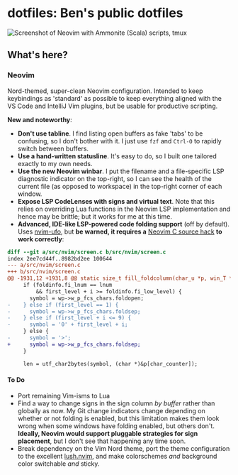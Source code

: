 # dotfiles: Ben's public dotfiles

![Screenshot of Neovim with Ammonite (Scala) scripts, tmux](screenshot.jp2)

## What's here?

### Neovim

Nord-themed, super-clean Neovim configuration.  Intended to keep keybindings as
'standard' as possible to keep everything aligned with the VS Code and IntelliJ
Vim plugins, but be usable for productive scripting.

**New and noteworthy**:

- **Don't use tabline**.  I find listing open buffers as fake 'tabs' to be
  confusing, so I don't bother with it.  I just use `fzf` and `Ctrl-O` to
  rapidly switch between buffers.
- **Use a hand-written statusline**.  It's easy to do, so I built one tailored
  exactly to my own needs.
- **Use the new Neovim winbar**.  I put the filename and a file-specific LSP
  diagnostic indicator on the top-right, so I can see the health of the current
  file (as opposed to workspace) in the top-right corner of each window.
- **Expose LSP CodeLenses with signs and virtual text**.  Note that this relies
  on overriding Lua functions in the Neovim LSP implementation and hence may be
  brittle; but it works for me at this time.
- **Advanced, IDE-like LSP-powered code folding support** (off by default).
  Uses [nvim-ufo](https://github.com/kevinhwang91/nvim-ufo), but **be warned, it requires a** [Neovim C source hack](https://github.com/kevinhwang91/nvim-ufo/issues/4#issuecomment-1157722074) **to work
  correctly**:

```diff
diff --git a/src/nvim/screen.c b/src/nvim/screen.c
index 2ee7cd44f..8982bd2ee 100644
--- a/src/nvim/screen.c
+++ b/src/nvim/screen.c
@@ -1931,12 +1931,8 @@ static size_t fill_foldcolumn(char_u *p, win_T *wp, foldinfo_T foldinfo, linenr_
     if (foldinfo.fi_lnum == lnum
         && first_level + i >= foldinfo.fi_low_level) {
       symbol = wp->w_p_fcs_chars.foldopen;
-    } else if (first_level == 1) {
-      symbol = wp->w_p_fcs_chars.foldsep;
-    } else if (first_level + i <= 9) {
-      symbol = '0' + first_level + i;
     } else {
-      symbol = '>';
+      symbol = wp->w_p_fcs_chars.foldsep;
     }

     len = utf_char2bytes(symbol, (char *)&p[char_counter]);
```

#### To Do

- Port remaining Vim-isms to Lua
- Find a way to change signs in the sign column _by buffer_ rather than
  globally as now.  My Git change indicators change depending on whether or not
  folding is enabled, but this limitation makes them look wrong when some
  windows have folding enabled, but others don't.  **Ideally, Neovim would
  support pluggable strategies for sign placement**, but I don't see that
  happening any time soon.
- Break dependency on the Vim Nord theme, port the theme configuration to the
  excellent [lush.nvim](https://github.com/rktjmp/lush.nvim), and make colorschemes _and_ background color switchable
  _and_ sticky.

